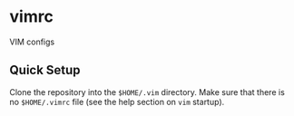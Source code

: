 # vimrc
VIM configs

## Quick Setup
Clone the repository into the `$HOME/.vim` directory. Make sure that there is no `$HOME/.vimrc` file (see the help section on `vim` startup).
